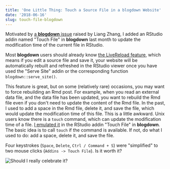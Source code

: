 ```yaml
---
title: 'One Little Thing: Touch a Source File in a blogdown Website'
date: '2018-06-16'
slug: touch-file-blogdown
---
```


Motivated by [a **blogdown** issue](https://github.com/rstudio/blogdown/issues/294) raised by Liang Zhang, I added an RStudio addin named "Touch File" in **blogdown** last month to update the modification time of the current file in RStudio.

Most **blogdown** users should already know [the LiveReload feature](https://bookdown.org/yihui/blogdown/livereload.html), which means if you edit a source file and save it, your website will be automatically rebuilt and refreshed in the RStudio viewer once you have used the "Serve Site" addin or the corresponding function `blogdown::serve_site()`.

This feature is great, but on some (relatively rare) occasions, you may want to force rebuilding an Rmd post. For example, when you read an external data file, and the data file has been updated, you want to rebuild the Rmd file even if you don't need to update the content of the Rmd file. In the past, I used to add a space in the Rmd file, delete it, and save the file, which would update the modification time of this file. This is a little awkward. Unix users know there is a `touch` command, which can update the modification time of a file. [I emulated it](https://github.com/rstudio/blogdown/commit/d1934655c) in the RStudio addin "Touch File" in **blogdown**. The basic idea is to call `touch` if the command is available. If not, do what I used to do: add a space, delete it, and save the file.

Four keystrokes (`Space`, `Delete`, `Ctrl / Command + S`) were "simplified" to two mouse clicks (`Addins -> Touch File`). Is it worth it?

![Should I really celebrate it?](https://slides.yihui.org/gif/missed-shot.gif)
